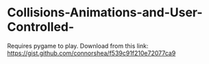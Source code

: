 # Collisions-Animations-and-User-Controlled-
Requires pygame to play. Download from this link: https://gist.github.com/connorshea/f539c91f210e72077ca9
